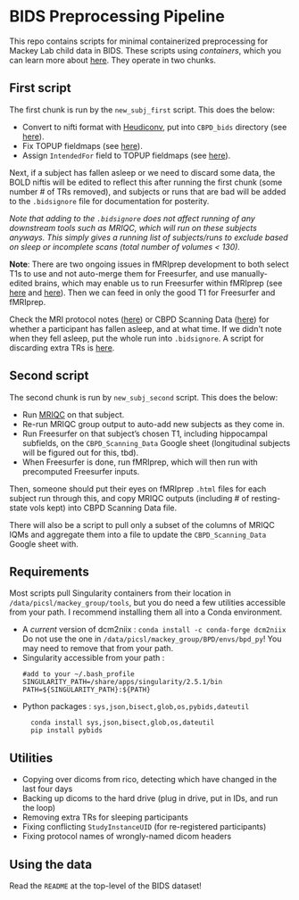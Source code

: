 # BIDS Preprocessing Pipeline

This repo contains scripts for minimal containerized preprocessing for Mackey Lab child data in BIDS. These scripts using *containers*, which you can learn more about [here](https://github.com/mackeylab/home/wiki/Singularity-containers). They operate in two chunks.

## First script
The first chunk is run by the `new_subj_first` script. This does the below:

- Convert to nifti format with [Heudiconv](https://heudiconv.readthedocs.io/en/latest/), put into `CBPD_bids` directory (see [here](https://github.com/mackeylab/bids_ppc_scripts/blob/master/heudiconv)).
- Fix TOPUP fieldmaps (see [here](https://github.com/mackeylab/bids_ppc_scripts/blob/master/fix_topup_sequences)).
- Assign `IntendedFor` field to TOPUP fieldmaps (see [here](https://github.com/mackeylab/bids_ppc_scripts/blob/master/assign_fieldmaps)).

Next, if a subject has fallen asleep or we need to discard some data, the BOLD niftis will be edited to reflect this after running the first chunk (some number # of TRs removed), and subjects or runs that are bad will be added to the `.bidsignore` file for documentation for posterity.

*Note that adding to the `.bidsignore` does not affect running of any downstream tools such as MRIQC, which will run on these subjects anyways. This simply gives a running list of subjects/runs to exclude based on sleep or incomplete scans (total number of volumes < 130).*

**Note**: There are two ongoing issues in fMRIprep development to both select T1s to use and not auto-merge them for Freesurfer, and use manually-edited brains, which may enable us to run Freesurfer within fMRIprep (see [here](https://github.com/poldracklab/smriprep/issues/104) and [here](https://github.com/poldracklab/fmriprep/issues/1769)). Then we can feed in only the good T1 for Freesurfer and fMRIprep.

Check the MRI protocol notes ([here](https://docs.google.com/spreadsheets/d/15D3aYw1m127c-BHkAAxGTNqqpewZirn1OTzHZomUpUU/edit#gid=0)) or CBPD Scanning Data ([here](https://docs.google.com/spreadsheets/d/1tEMxyA7doTrpNZVW6m5qZJJG_muINBZU7ryn1AGwQtI/edit#gid=0)) for whether a participant has fallen asleep, and at what time. If we didn't note when they fell asleep, put the whole run into `.bidsignore`. A script for discarding extra TRs is [here](https://github.com/mackeylab/bids_ppc_scripts/blob/master/fix_topup_sequences/README.md).

## Second script
The second chunk is run by `new_subj_second` script. This does the below:
- Run [MRIQC](https://mriqc.readthedocs.io/en/stable/) on that subject.
- Re-run MRIQC group output to auto-add new subjects as they come in.
- Run Freesurfer on that subject’s chosen T1, including hippocampal subfields, on the `CBPD_Scanning_Data` Google sheet (longitudinal subjects will be figured out for this, tbd).
- When Freesurfer is done, run fMRIprep, which will then run with precomputed Freesurfer inputs.

Then, someone should put their eyes on fMRIprep `.html` files for each subject run through this, and copy MRIQC outputs (including # of resting-state vols kept) into CBPD Scanning Data file.

There will also be a script to pull only a subset of the columns of MRIQC IQMs and aggregate them into a file to update the `CBPD_Scanning_Data` Google sheet with.

## Requirements

Most scripts pull Singularity containers from their location in `/data/picsl/mackey_group/tools`, but you do need a few utilities accessible from your path. I recommend installing them all into a Conda environment.

- A *current* version of dcm2niix :
	`conda install -c conda-forge dcm2niix`   
	Do not use the one in `/data/picsl/mackey_group/BPD/envs/bpd_py`! You may need to remove that from your path.
- Singularity accessible from your path :
	```
	#add to your ~/.bash_profile
	SINGULARITY_PATH=/share/apps/singularity/2.5.1/bin
	PATH=${SINGULARITY_PATH}:${PATH}
	```
- Python packages : `sys,json,bisect,glob,os,pybids,dateutil`
	```
	  conda install sys,json,bisect,glob,os,dateutil
	  pip install pybids
	```
## Utilities
- Copying over dicoms from rico, detecting which have changed in the last four days
- Backing up dicoms to the hard drive (plug in drive, put in IDs, and run the loop)
- Removing extra TRs for sleeping participants
- Fixing conflicting `StudyInstanceUID` (for re-registered participants)
- Fixing protocol names of wrongly-named dicom headers

## Using the data
Read the `README` at the top-level of the BIDS dataset!
